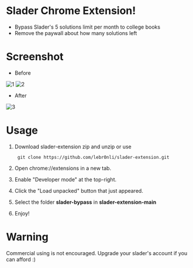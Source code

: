 

# Slader Chrome Extension!

* Bypass Slader's 5 solutions limit per month to college books 
* Remove the paywall about how many solutions left


# Screenshot

* Before

![1](https://raw.githubusercontent.com/lebr0nli/slader-extension/main/sample/before1.png)
![2](https://raw.githubusercontent.com/lebr0nli/slader-extension/main/sample/before2.png)

* After

![3](https://raw.githubusercontent.com/lebr0nli/slader-extension/main/sample/after.png)

# Usage

1. Download slader-extension zip and unzip or use

		git clone https://github.com/lebr0nli/slader-extension.git

2. Open chrome://extensions in a new tab.

3. Enable "Developer mode" at the top-right.

4. Click the "Load unpacked" button that just appeared.

5. Select the folder **slader-bypass** in **slader-extension-main**

6. Enjoy!

# Warning

Commercial using is not encouraged.
Upgrade your slader's account if you can afford :)
